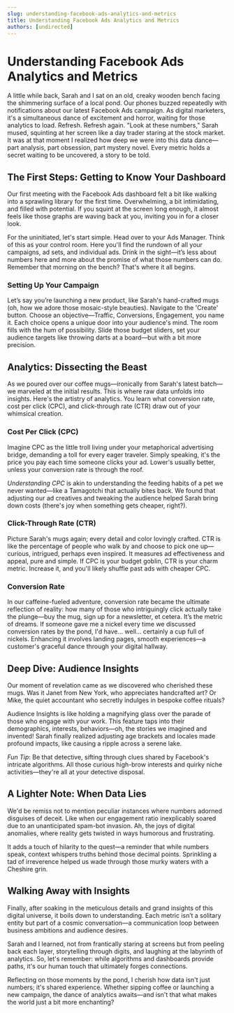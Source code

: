 ```yaml
---
slug: understanding-facebook-ads-analytics-and-metrics
title: Understanding Facebook Ads Analytics and Metrics
authors: [undirected]
---
```



# Understanding Facebook Ads Analytics and Metrics

A little while back, Sarah and I sat on an old, creaky wooden bench facing the shimmering surface of a local pond. Our phones buzzed repeatedly with notifications about our latest Facebook Ads campaign. As digital marketers, it's a simultaneous dance of excitement and horror, waiting for those analytics to load. Refresh. Refresh again. "Look at these numbers," Sarah mused, squinting at her screen like a day trader staring at the stock market. It was at that moment I realized how deep we were into this data dance—part analysis, part obsession, part mystery novel. Every metric holds a secret waiting to be uncovered, a story to be told.

## The First Steps: Getting to Know Your Dashboard

Our first meeting with the Facebook Ads dashboard felt a bit like walking into a sprawling library for the first time. Overwhelming, a bit intimidating, and filled with potential. If you squint at the screen long enough, it almost feels like those graphs are waving back at you, inviting you in for a closer look.

For the uninitiated, let's start simple. Head over to your Ads Manager. Think of this as your control room. Here you'll find the rundown of all your campaigns, ad sets, and individual ads. Drink in the sight—it’s less about numbers here and more about the promise of what those numbers can do. Remember that morning on the bench? That's where it all begins.

### Setting Up Your Campaign

Let’s say you’re launching a new product, like Sarah's hand-crafted mugs (oh, how we adore those mosaic-style beauties). Navigate to the 'Create' button. Choose an objective—Traffic, Conversions, Engagement, you name it. Each choice opens a unique door into your audience's mind. The room fills with the hum of possibility. Slide those budget sliders, set your audience targets like throwing darts at a board—but with a bit more precision.

## Analytics: Dissecting the Beast 

As we poured over our coffee mugs—ironically from Sarah's latest batch—we marveled at the initial results. This is where raw data unfolds into insights. Here's the artistry of analytics. You learn what conversion rate, cost per click (CPC), and click-through rate (CTR) draw out of your whimsical creation.

### Cost Per Click (CPC)

Imagine CPC as the little troll living under your metaphorical advertising bridge, demanding a toll for every eager traveler. Simply speaking, it's the price you pay each time someone clicks your ad. Lower's usually better, unless your conversion rate is through the roof.

*Understanding CPC* is akin to understanding the feeding habits of a pet we never wanted—like a Tamagotchi that actually bites back. We found that adjusting our ad creatives and tweaking the audience helped Sarah bring down costs (there's joy when something gets cheaper, right?).

### Click-Through Rate (CTR)

Picture Sarah's mugs again; every detail and color lovingly crafted. CTR is like the percentage of people who walk by and choose to pick one up—curious, intrigued, perhaps even inspired. It measures ad effectiveness and appeal, pure and simple. If CPC is your budget goblin, CTR is your charm metric. Increase it, and you'll likely shuffle past ads with cheaper CPC.

### Conversion Rate

In our caffeine-fueled adventure, conversion rate became the ultimate reflection of reality: how many of those who intriguingly click actually take the plunge—buy the mug, sign up for a newsletter, et cetera. It’s the metric of dreams. If someone gave me a nickel every time we discussed conversion rates by the pond, I'd have... well... certainly a cup full of nickels. Enhancing it involves landing pages, smooth experiences—a customer's graceful dance through your digital hallway.

## Deep Dive: Audience Insights

Our moment of revelation came as we discovered who cherished these mugs. Was it Janet from New York, who appreciates handcrafted art? Or Mike, the quiet accountant who secretly indulges in bespoke coffee rituals?

Audience Insights is like holding a magnifying glass over the parade of those who engage with your work. This feature taps into their demographics, interests, behaviors—oh, the stories we imagined and invented! Sarah finally realized adjusting age brackets and locales made profound impacts, like causing a ripple across a serene lake.

*Fun Tip*: Be that detective, sifting through clues shared by Facebook's intricate algorithms. All those curious high-brow interests and quirky niche activities—they're all at your detective disposal.

## A Lighter Note: When Data Lies

We'd be remiss not to mention peculiar instances where numbers adorned disguises of deceit. Like when our engagement ratio inexplicably soared due to an unanticipated spam-bot invasion. Ah, the joys of digital anomalies, where reality gets twisted in ways humorous and frustrating. 

It adds a touch of hilarity to the quest—a reminder that while numbers speak, context whispers truths behind those decimal points. Sprinkling a tad of irreverence helped us wade through those murky waters with a Cheshire grin.

## Walking Away with Insights

Finally, after soaking in the meticulous details and grand insights of this digital universe, it boils down to understanding. Each metric isn’t a solitary entity but part of a cosmic conversation—a communication loop between business ambitions and audience desires.

Sarah and I learned, not from frantically staring at screens but from peeling back each layer, storytelling through digits, and laughing at the labyrinth of analytics. So, let's remember: while algorithms and dashboards provide paths, it's our human touch that ultimately forges connections.

Reflecting on those moments by the pond, I cherish how data isn't just numbers; it's shared experience. Whether sipping coffee or launching a new campaign, the dance of analytics awaits—and isn't that what makes the world just a bit more enchanting?